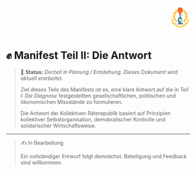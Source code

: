 <p align="right">
  <img src="https://raw.githubusercontent.com/hades-dux/Kollektive-Raeterepublik/main/Meta_und_Systemstruktur/logo_offiziell.png" alt="Logo der Kollektiven Räterepublik" height="80">
</p>

# ✊ Manifest Teil II: Die Antwort

> 📌 **Status:** _Derzeit in Planung / Entstehung. Dieses Dokument wird aktuell erarbeitet._  
>  
> Ziel dieses Teils des Manifests ist es, eine klare Antwort auf die in *Teil I: Die Diagnose* festgestellten gesellschaftlichen, politischen und ökonomischen Missstände zu formulieren.  
>  
> Die Antwort der Kollektiven Räterepublik basiert auf Prinzipien kollektiver Selbstorganisation, demokratischer Kontrolle und solidarischer Wirtschaftsweise.

---

> ✍️ In Bearbeitung  
>  
> Ein vollständiger Entwurf folgt demnächst. Beteiligung und Feedback sind willkommen.

<!-- Autor: Fabio Weidner | Version: in Arbeit | Sektion: Manifest & Grundlagen | Veröffentlichung geplant: 2025 -->
